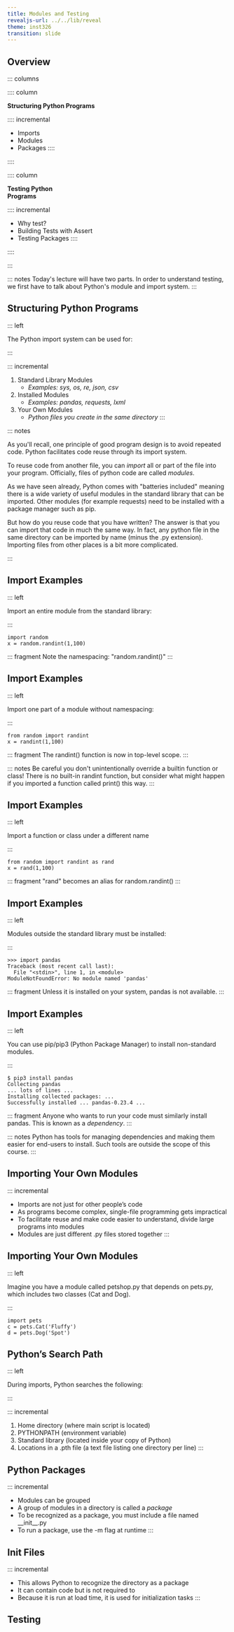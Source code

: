 ```yaml
---
title: Modules and Testing
revealjs-url: ../../lib/reveal
theme: inst326
transition: slide
---
```


## Overview

::: columns

:::: column

**Structuring Python Programs**

:::: incremental
* Imports
* Modules
* Packages
::::

::::

:::: column

**Testing Python <br> Programs**

:::: incremental
* Why test?
* Building Tests with Assert
* Testing Packages
::::

::::

:::

::: notes
Today's lecture will have two parts. In order to understand testing, we first have to talk about Python's module and import system.
:::

## Structuring Python Programs

::: left

The Python import system can be used for:

:::

::: incremental
1. Standard Library Modules
    * _Examples: sys, os, re, json, csv_
1. Installed Modules
    * _Examples: pandas, requests, lxml_
1. Your Own Modules
    * _Python files you create in the same directory_
:::

::: notes

As you'll recall, one principle of good program design is to avoid repeated code. Python facilitates code reuse through its import system.

To reuse code from another file, you can _import_ all or part of the file into your program.  Officially, files of python code are called _modules_.

As we have seen already, Python comes with "batteries included" meaning there is a wide variety of useful modules in the standard library that can be imported.  Other modules (for example requests) need to be installed with a package manager such as pip.

But how do you reuse code that you have written?  The answer is that you can import that code in much the same way. In fact, any python file in the same directory can be imported by name (minus the .py extension). Importing files from other places is a bit more complicated.

:::

## Import Examples

::: left

Import an entire module from the standard library:

:::

``` {.python .numberLines}
import random
x = random.randint(1,100)		
```

::: fragment
Note the namespacing: "random.randint()"
:::

## Import Examples 

::: left

Import one part of a module without namespacing:

:::

``` {.python .numberLines}
from random import randint
x = randint(1,100)	
```

::: fragment
The randint() function is now in top-level scope.
:::

::: notes
Be careful you don't unintentionally override a builtin function or class! There is no built-in randint function, but consider what might happen if you imported a function called print() this way.
::: 

## Import Examples

::: left

Import a function or class under a different name

:::

``` {.python .numberLines}
from random import randint as rand
x = rand(1,100)
```

::: fragment
"rand" becomes an alias for random.randint()
:::

## Import Examples

::: left

Modules outside the standard library must be installed:

:::

``` {.python .numberLines}
>>> import pandas
Traceback (most recent call last):
  File "<stdin>", line 1, in <module>
ModuleNotFoundError: No module named 'pandas'
```

::: fragment
Unless it is installed on your system, pandas is not available.
:::

## Import Examples

::: left

You can use pip/pip3 (Python Package Manager) to install non-standard modules.

:::

``` {.python .numberLines}
$ pip3 install pandas
Collecting pandas
... lots of lines ...
Installing collected packages: ...
Successfully installed ... pandas-0.23.4 ...
```

::: fragment
Anyone who wants to run your code must similarly install pandas. This is known as a _dependency_.
:::

::: notes
Python has tools for managing dependencies and making them easier for end-users to install. Such tools are outside the scope of this course.
:::

## Importing Your Own Modules

::: incremental
* Imports are not just for other people’s code
* As programs become complex, single-file programming gets impractical
* To facilitate reuse and make code easier to understand, divide large programs into modules
* Modules are just different .py files stored together
:::

## Importing Your Own Modules

::: left

Imagine you have a module called petshop.py that depends on pets.py, which includes two classes (Cat and Dog).

:::

``` {.python .numberLines}
import pets
c = pets.Cat('Fluffy')
d = pets.Dog('Spot')
```

## Python’s Search Path

::: left

During imports, Python searches the following:

:::

::: incremental
1. Home directory (where main script is located)
1. PYTHONPATH (environment variable)
1. Standard library (located inside your copy of Python)
1. Locations in a .pth file (a text file listing one directory per line)
:::

## Python Packages

::: incremental
* Modules can be grouped
* A group of modules in a directory is called a _package_
* To be recognized as a package, you must include a file named \_\_init\_\_.py
* To run a package, use the -m flag at runtime
:::

## Init Files

::: incremental
* This allows Python to recognize the directory as a package
* It can contain code but is not required to
* Because it is run at load time, it is used for initialization tasks
:::

## Testing


